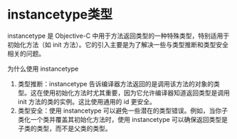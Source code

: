 # instancetype类型

instancetype 是 Objective-C 中用于方法返回类型的一种特殊类型，特别适用于初始化方法（如 init 方法）。它的引入主要是为了解决一些与类型推断和类型安全相关的问题。

为什么使用 instancetype

1.	类型推断：instancetype 告诉编译器方法返回的是调用该方法的对象的类型。这在使用初始化方法时尤其重要，因为它允许编译器知道返回类型是调用 init 方法的类的实例。这比使用通用的 id 更安全。
2.	类型安全：使用 instancetype 可以避免一些潜在的类型错误。例如，当你子类化一个类并覆盖其初始化方法时，使用 instancetype 可以确保返回类型是子类的类型，而不是父类的类型。
